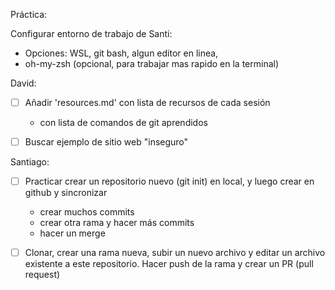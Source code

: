 Práctica:

Configurar entorno de trabajo de Santi:
* Opciones: WSL, git bash, algun editor en linea, 
* oh-my-zsh (opcional, para trabajar mas rapido en la terminal)

David:

- [ ] Añadir 'resources.md' con lista de recursos de cada sesión
  * con lista de comandos de git aprendidos
- [ ] Buscar ejemplo de sitio web "inseguro"


Santiago:

- [ ] Practicar crear un repositorio nuevo (git init) en local, y luego crear en github y sincronizar
  * crear muchos commits
  * crear otra rama y hacer más commits
  * hacer un merge
 
- [ ] Clonar, crear una rama nueva, subir un nuevo archivo y editar un archivo existente a este repositorio. Hacer push de la rama y crear un PR (pull request) 

